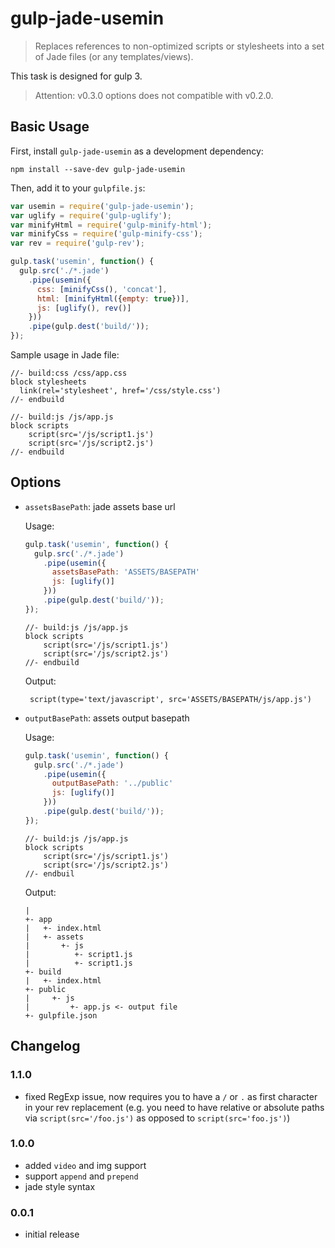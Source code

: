 # gulp-jade-usemin
> Replaces references to non-optimized scripts or stylesheets into a set of Jade files (or any templates/views).

This task is designed for gulp 3.
> Attention: v0.3.0 options does not compatible with v0.2.0.

## Basic Usage

First, install `gulp-jade-usemin` as a development dependency:

```shell
npm install --save-dev gulp-jade-usemin
```

Then, add it to your `gulpfile.js`:

```javascript
var usemin = require('gulp-jade-usemin');
var uglify = require('gulp-uglify');
var minifyHtml = require('gulp-minify-html');
var minifyCss = require('gulp-minify-css');
var rev = require('gulp-rev');

gulp.task('usemin', function() {
  gulp.src('./*.jade')
    .pipe(usemin({
      css: [minifyCss(), 'concat'],
      html: [minifyHtml({empty: true})],
      js: [uglify(), rev()]
    }))
    .pipe(gulp.dest('build/'));
});
```

Sample usage in Jade file:

```jade
//- build:css /css/app.css
block stylesheets
  link(rel='stylesheet', href='/css/style.css')
//- endbuild

//- build:js /js/app.js
block scripts
    script(src='/js/script1.js')
    script(src='/js/script2.js')
//- endbuild
```

## Options
-  `assetsBasePath`: jade assets base url

    Usage:
    ```javascript
    gulp.task('usemin', function() {
      gulp.src('./*.jade')
        .pipe(usemin({
          assetsBasePath: 'ASSETS/BASEPATH'
          js: [uglify()]
        }))
        .pipe(gulp.dest('build/'));
    });
    ```
    
    ```jade
    //- build:js /js/app.js
    block scripts
        script(src='/js/script1.js')
        script(src='/js/script2.js')
    //- endbuild
    ```
    
    Output:
    ```jade
     script(type='text/javascript', src='ASSETS/BASEPATH/js/app.js')
    ```

-  `outputBasePath`: assets output basepath

    Usage:
    ```javascript
    gulp.task('usemin', function() {
      gulp.src('./*.jade')
        .pipe(usemin({
          outputBasePath: '../public'
          js: [uglify()]
        }))
        .pipe(gulp.dest('build/'));
    });
    ```
    
    ```jade
    //- build:js /js/app.js
    block scripts
        script(src='/js/script1.js')
        script(src='/js/script2.js')
    //- endbuil
    ```
    
    Output:
    ```
    |
    +- app
    |   +- index.html
    |   +- assets
    |       +- js
    |          +- script1.js
    |          +- script1.js
    +- build
    |   +- index.html
    +- public
    |     +- js
    |         +- app.js <- output file
    +- gulpfile.json
    ```

## Changelog

### 1.1.0
- fixed RegExp issue, now requires you to have a `/` or `.` as first character in your rev replacement (e.g. you need to have relative or absolute paths via `script(src='/foo.js')` as opposed to `script(src='foo.js')`)

### 1.0.0
- added `video` and img support
- support `append` and `prepend`
- jade style syntax

### 0.0.1
- initial release
